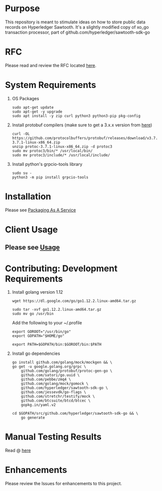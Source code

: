 # Purpose
This repository is meant to stimulate ideas on how to store public data records on Hyperledger Sawtooth. 
It's a slightly modified copy of xo_go transaction processor, part of github.com/hyperledger/sawtooth-sdk-go

# RFC
Please read and review the RFC located [here](docs/RFC.md).

# System Requirements
1. OS Packages
    ```
    sudo apt-get update
    sudo apt-get -y upgrade
    sudo apt install -y zip curl python3 python3-pip pkg-config
    ```

2. Install protobuf compilers (make sure to get a 3.x.x version from [here](https://github.com/protocolbuffers/protobuf/releases))
    ```
    curl -OL https://github.com/protocolbuffers/protobuf/releases/download/v3.7.1/protoc-3.7.1-linux-x86_64.zip
    unzip protoc-3.7.1-linux-x86_64.zip -d protoc3
    sudo mv protoc3/bin/* /usr/local/bin/
    sudo mv protoc3/include/* /usr/local/include/
    ```

3. Install python's grpcio-tools library
    ```
    sudo su - 
    python3 -m pip install grpcio-tools
    ```

# Installation

Please see [Packaging As A Service](docs/PackageAsService.md)

# Client Usage
Please see [Usage](docs/Usage.md)
---

# Contributing: Development Requirements

1. Install golang version 1.12
    ```
    wget https://dl.google.com/go/go1.12.2.linux-amd64.tar.gz

    sudo tar -xvf go1.12.2.linux-amd64.tar.gz
    sudo mv go /usr/bin
    ```

    Add the following to your ~/.profile
    ```
    export GOROOT="/usr/bin/go"
    export GOPATH="$HOME/go"

    export PATH=$GOPATH/bin:$GOROOT/bin:$PATH
    ```

2. Install go dependencies
    ```
    go install github.com/golang/mock/mockgen && \
    go get -u google.golang.org/grpc \
        github.com/golang/protobuf/protoc-gen-go \
        github.com/satori/go.uuid \
        github.com/pebbe/zmq4 \
        github.com/golang/mock/gomock \
        github.com/hyperledger/sawtooth-sdk-go \
        github.com/jessevdk/go-flags \
        github.com/stretchr/testify/mock \
        github.com/btcsuite/btcd/btcec \
        gopkg.in/yaml.v2

    cd $GOPATH/src/github.com/hyperledger/sawtooth-sdk-go && \
        go generate
    ```

# Manual Testing Results
Read @ [here](docs/TestCases.md)

# Enhancements
Please review the Issues for enhancements to this project.